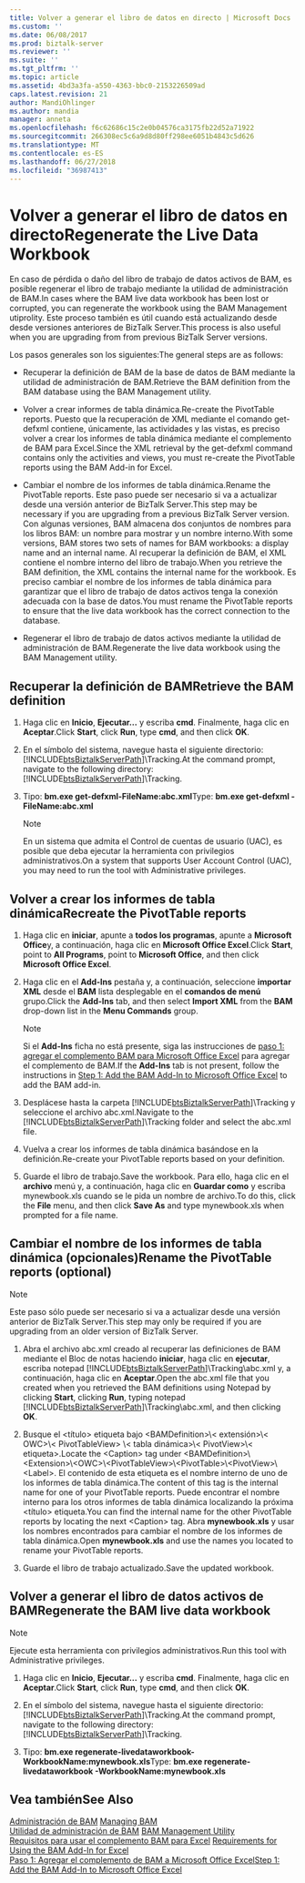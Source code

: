 ```yaml
---
title: Volver a generar el libro de datos en directo | Microsoft Docs
ms.custom: ''
ms.date: 06/08/2017
ms.prod: biztalk-server
ms.reviewer: ''
ms.suite: ''
ms.tgt_pltfrm: ''
ms.topic: article
ms.assetid: 4bd3a3fa-a550-4363-bbc0-2153226509ad
caps.latest.revision: 21
author: MandiOhlinger
ms.author: mandia
manager: anneta
ms.openlocfilehash: f6c62686c15c2e0b04576ca3175fb22d52a71922
ms.sourcegitcommit: 266308ec5c6a9d8d80ff298ee6051b4843c5d626
ms.translationtype: MT
ms.contentlocale: es-ES
ms.lasthandoff: 06/27/2018
ms.locfileid: "36987413"
---
```

# <a name="regenerate-the-live-data-workbook"></a><span data-ttu-id="ddbf7-102">Volver a generar el libro de datos en directo</span><span class="sxs-lookup"><span data-stu-id="ddbf7-102">Regenerate the Live Data Workbook</span></span>
<span data-ttu-id="ddbf7-103">En caso de pérdida o daño del libro de trabajo de datos activos de BAM, es posible regenerar el libro de trabajo mediante la utilidad de administración de BAM.</span><span class="sxs-lookup"><span data-stu-id="ddbf7-103">In cases where the BAM live data workbook has been lost or corrupted, you can regenerate the workbook using the BAM Management utiprolity.</span></span> <span data-ttu-id="ddbf7-104">Este proceso también es útil cuando está actualizando desde desde versiones anteriores de BizTalk Server.</span><span class="sxs-lookup"><span data-stu-id="ddbf7-104">This process is also useful when you are upgrading from from previous BizTalk Server versions.</span></span>
  
 <span data-ttu-id="ddbf7-105">Los pasos generales son los siguientes:</span><span class="sxs-lookup"><span data-stu-id="ddbf7-105">The general steps are as follows:</span></span>  
  
-   <span data-ttu-id="ddbf7-106">Recuperar la definición de BAM de la base de datos de BAM mediante la utilidad de administración de BAM.</span><span class="sxs-lookup"><span data-stu-id="ddbf7-106">Retrieve the BAM definition from the BAM database using the BAM Management utility.</span></span>  
  
-   <span data-ttu-id="ddbf7-107">Volver a crear informes de tabla dinámica.</span><span class="sxs-lookup"><span data-stu-id="ddbf7-107">Re-create the PivotTable reports.</span></span> <span data-ttu-id="ddbf7-108">Puesto que la recuperación de XML mediante el comando get-defxml contiene, únicamente, las actividades y las vistas, es preciso volver a crear los informes de tabla dinámica mediante el complemento de BAM para Excel.</span><span class="sxs-lookup"><span data-stu-id="ddbf7-108">Since the XML retrieval by the get-defxml command contains only the activities and views, you must re-create the PivotTable reports using the BAM Add-in for Excel.</span></span>  
  
-   <span data-ttu-id="ddbf7-109">Cambiar el nombre de los informes de tabla dinámica.</span><span class="sxs-lookup"><span data-stu-id="ddbf7-109">Rename the PivotTable reports.</span></span> <span data-ttu-id="ddbf7-110">Este paso puede ser necesario si va a actualizar desde una versión anterior de BizTalk Server.</span><span class="sxs-lookup"><span data-stu-id="ddbf7-110">This step may be necessary if you are upgrading from a previous BizTalk Server version.</span></span> <span data-ttu-id="ddbf7-111">Con algunas versiones, BAM almacena dos conjuntos de nombres para los libros BAM: un nombre para mostrar y un nombre interno.</span><span class="sxs-lookup"><span data-stu-id="ddbf7-111">With some versions, BAM stores two sets of names for BAM workbooks: a display name and an internal name.</span></span> <span data-ttu-id="ddbf7-112">Al recuperar la definición de BAM, el XML contiene el nombre interno del libro de trabajo.</span><span class="sxs-lookup"><span data-stu-id="ddbf7-112">When you retrieve the BAM definition, the XML contains the internal name for the workbook.</span></span> <span data-ttu-id="ddbf7-113">Es preciso cambiar el nombre de los informes de tabla dinámica para garantizar que el libro de trabajo de datos activos tenga la conexión adecuada con la base de datos.</span><span class="sxs-lookup"><span data-stu-id="ddbf7-113">You must rename the PivotTable reports to ensure that the live data workbook has the correct connection to the database.</span></span>  
  
-   <span data-ttu-id="ddbf7-114">Regenerar el libro de trabajo de datos activos mediante la utilidad de administración de BAM.</span><span class="sxs-lookup"><span data-stu-id="ddbf7-114">Regenerate the live data workbook using the BAM Management utility.</span></span>  
  
## <a name="retrieve-the-bam-definition"></a><span data-ttu-id="ddbf7-115">Recuperar la definición de BAM</span><span class="sxs-lookup"><span data-stu-id="ddbf7-115">Retrieve the BAM definition</span></span>  
  
1. <span data-ttu-id="ddbf7-116">Haga clic en **Inicio**, **Ejecutar…** y escriba **cmd**. Finalmente, haga clic en **Aceptar**.</span><span class="sxs-lookup"><span data-stu-id="ddbf7-116">Click **Start**, click **Run**, type **cmd**, and then click **OK**.</span></span>  
  
2. <span data-ttu-id="ddbf7-117">En el símbolo del sistema, navegue hasta el siguiente directorio: [!INCLUDE[btsBiztalkServerPath](../includes/btsbiztalkserverpath-md.md)]\Tracking.</span><span class="sxs-lookup"><span data-stu-id="ddbf7-117">At the command prompt, navigate to the following directory: [!INCLUDE[btsBiztalkServerPath](../includes/btsbiztalkserverpath-md.md)]\Tracking.</span></span>  
  
3. <span data-ttu-id="ddbf7-118">Tipo: **bm.exe get-defxml-FileName:abc.xml**</span><span class="sxs-lookup"><span data-stu-id="ddbf7-118">Type: **bm.exe get-defxml -FileName:abc.xml**</span></span>  
  
   > [!NOTE]
   >  <span data-ttu-id="ddbf7-119">En un sistema que admita el Control de cuentas de usuario (UAC), es posible que deba ejecutar la herramienta con privilegios administrativos.</span><span class="sxs-lookup"><span data-stu-id="ddbf7-119">On a system that supports User Account Control (UAC), you may need to run the tool with Administrative privileges.</span></span>  
  
## <a name="recreate-the-pivottable-reports"></a><span data-ttu-id="ddbf7-120">Volver a crear los informes de tabla dinámica</span><span class="sxs-lookup"><span data-stu-id="ddbf7-120">Recreate the PivotTable reports</span></span>  
  
1. <span data-ttu-id="ddbf7-121">Haga clic en **iniciar**, apunte a **todos los programas**, apunte a **Microsoft Office**y, a continuación, haga clic en **Microsoft Office Excel**.</span><span class="sxs-lookup"><span data-stu-id="ddbf7-121">Click **Start**, point to **All Programs**, point to **Microsoft Office**, and then click **Microsoft Office Excel**.</span></span>  
  
2. <span data-ttu-id="ddbf7-122">Haga clic en el **Add-Ins** pestaña y, a continuación, seleccione **importar XML** desde el **BAM** lista desplegable en el **comandos de menú** grupo.</span><span class="sxs-lookup"><span data-stu-id="ddbf7-122">Click the **Add-Ins** tab, and then select **Import XML** from the **BAM** drop-down list in the **Menu Commands** group.</span></span>  
  
   > [!NOTE]
   >  <span data-ttu-id="ddbf7-123">Si el **Add-Ins** ficha no está presente, siga las instrucciones de [paso 1: agregar el complemento BAM para Microsoft Office Excel](http://msdn.microsoft.com/library/3400969f-0c54-4a75-979d-ad2f7af86448) para agregar el complemento de BAM.</span><span class="sxs-lookup"><span data-stu-id="ddbf7-123">If the **Add-Ins** tab is not present, follow the instructions in [Step 1: Add the BAM Add-In to Microsoft Office Excel](http://msdn.microsoft.com/library/3400969f-0c54-4a75-979d-ad2f7af86448) to add the BAM add-in.</span></span>  
  
3. <span data-ttu-id="ddbf7-124">Desplácese hasta la carpeta [!INCLUDE[btsBiztalkServerPath](../includes/btsbiztalkserverpath-md.md)]\Tracking y seleccione el archivo abc.xml.</span><span class="sxs-lookup"><span data-stu-id="ddbf7-124">Navigate to the [!INCLUDE[btsBiztalkServerPath](../includes/btsbiztalkserverpath-md.md)]\Tracking folder and select the abc.xml file.</span></span>  
  
4. <span data-ttu-id="ddbf7-125">Vuelva a crear los informes de tabla dinámica basándose en la definición.</span><span class="sxs-lookup"><span data-stu-id="ddbf7-125">Re-create your PivotTable reports based on your definition.</span></span>  
  
5. <span data-ttu-id="ddbf7-126">Guarde el libro de trabajo.</span><span class="sxs-lookup"><span data-stu-id="ddbf7-126">Save the workbook.</span></span> <span data-ttu-id="ddbf7-127">Para ello, haga clic en el **archivo** menú y, a continuación, haga clic en **Guardar como** y escriba mynewbook.xls cuando se le pida un nombre de archivo.</span><span class="sxs-lookup"><span data-stu-id="ddbf7-127">To do this, click the **File** menu, and then click **Save As** and type mynewbook.xls when prompted for a file name.</span></span>  
  
## <a name="rename-the-pivottable-reports-optional"></a><span data-ttu-id="ddbf7-128">Cambiar el nombre de los informes de tabla dinámica (opcionales)</span><span class="sxs-lookup"><span data-stu-id="ddbf7-128">Rename the PivotTable reports (optional)</span></span>  

> [!NOTE]
> <span data-ttu-id="ddbf7-129">Este paso sólo puede ser necesario si va a actualizar desde una versión anterior de BizTalk Server.</span><span class="sxs-lookup"><span data-stu-id="ddbf7-129">This step may only be required if you are upgrading from an older version of BizTalk Server.</span></span> 

1. <span data-ttu-id="ddbf7-130">Abra el archivo abc.xml creado al recuperar las definiciones de BAM mediante el Bloc de notas haciendo **iniciar**, haga clic en **ejecutar**, escriba notepad [!INCLUDE[btsBiztalkServerPath](../includes/btsbiztalkserverpath-md.md)]\Tracking\abc.xml y, a continuación, haga clic en **Aceptar**.</span><span class="sxs-lookup"><span data-stu-id="ddbf7-130">Open the abc.xml file that you created when you retrieved the BAM definitions using Notepad by clicking **Start**, clicking **Run**, typing notepad [!INCLUDE[btsBiztalkServerPath](../includes/btsbiztalkserverpath-md.md)]\Tracking\abc.xml, and then clicking **OK**.</span></span>  
  
2. <span data-ttu-id="ddbf7-131">Busque el \<título\> etiqueta bajo \<BAMDefinition\>\\< extensión\>\\< OWC\>\\< PivotTableView\> \\< tabla dinámica\>\\< PivotView\>\\< etiqueta\>.</span><span class="sxs-lookup"><span data-stu-id="ddbf7-131">Locate the \<Caption\> tag under \<BAMDefinition\>\\<Extension\>\\<OWC\>\\<PivotTableView\>\\<PivotTable\>\\<PivotView\>\\<Label\>.</span></span> <span data-ttu-id="ddbf7-132">El contenido de esta etiqueta es el nombre interno de uno de los informes de tabla dinámica.</span><span class="sxs-lookup"><span data-stu-id="ddbf7-132">The content of this tag is the internal name for one of your PivotTable reports.</span></span> <span data-ttu-id="ddbf7-133">Puede encontrar el nombre interno para los otros informes de tabla dinámica localizando la próxima \<título\> etiqueta.</span><span class="sxs-lookup"><span data-stu-id="ddbf7-133">You can find the internal name for the other PivotTable reports by locating the next \<Caption\> tag.</span></span> <span data-ttu-id="ddbf7-134">Abra **mynewbook.xls** y usar los nombres encontrados para cambiar el nombre de los informes de tabla dinámica.</span><span class="sxs-lookup"><span data-stu-id="ddbf7-134">Open **mynewbook.xls** and use the names you located to rename your PivotTable reports.</span></span>  
  
3. <span data-ttu-id="ddbf7-135">Guarde el libro de trabajo actualizado.</span><span class="sxs-lookup"><span data-stu-id="ddbf7-135">Save the updated workbook.</span></span>    
 
  
## <a name="regenerate-the-bam-live-data-workbook"></a><span data-ttu-id="ddbf7-136">Volver a generar el libro de datos activos de BAM</span><span class="sxs-lookup"><span data-stu-id="ddbf7-136">Regenerate the BAM live data workbook</span></span>  

> [!NOTE]
>  <span data-ttu-id="ddbf7-137">Ejecute esta herramienta con privilegios administrativos.</span><span class="sxs-lookup"><span data-stu-id="ddbf7-137">Run this tool with Administrative privileges.</span></span>  


1. <span data-ttu-id="ddbf7-138">Haga clic en **Inicio**, **Ejecutar…** y escriba **cmd**. Finalmente, haga clic en **Aceptar**.</span><span class="sxs-lookup"><span data-stu-id="ddbf7-138">Click **Start**, click **Run**, type **cmd**, and then click **OK**.</span></span>  
  
2. <span data-ttu-id="ddbf7-139">En el símbolo del sistema, navegue hasta el siguiente directorio: [!INCLUDE[btsBiztalkServerPath](../includes/btsbiztalkserverpath-md.md)]\Tracking.</span><span class="sxs-lookup"><span data-stu-id="ddbf7-139">At the command prompt, navigate to the following directory: [!INCLUDE[btsBiztalkServerPath](../includes/btsbiztalkserverpath-md.md)]\Tracking.</span></span>  
  
3. <span data-ttu-id="ddbf7-140">Tipo: **bm.exe regenerate-livedataworkbook-WorkbookName:mynewbook.xls**</span><span class="sxs-lookup"><span data-stu-id="ddbf7-140">Type: **bm.exe regenerate-livedataworkbook -WorkbookName:mynewbook.xls**</span></span>  
  
## <a name="see-also"></a><span data-ttu-id="ddbf7-141">Vea también</span><span class="sxs-lookup"><span data-stu-id="ddbf7-141">See Also</span></span>  
 <span data-ttu-id="ddbf7-142">[Administración de BAM](../core/managing-bam.md) </span><span class="sxs-lookup"><span data-stu-id="ddbf7-142">[Managing BAM](../core/managing-bam.md) </span></span>  
 <span data-ttu-id="ddbf7-143">[Utilidad de administración de BAM](../core/bam-management-utility.md) </span><span class="sxs-lookup"><span data-stu-id="ddbf7-143">[BAM Management Utility](../core/bam-management-utility.md) </span></span>  
 <span data-ttu-id="ddbf7-144">[Requisitos para usar el complemento BAM para Excel](../core/requirements-for-using-the-bam-add-in-for-excel.md) </span><span class="sxs-lookup"><span data-stu-id="ddbf7-144">[Requirements for Using the BAM Add-In for Excel](../core/requirements-for-using-the-bam-add-in-for-excel.md) </span></span>  
 [<span data-ttu-id="ddbf7-145">Paso 1: Agregar el complemento de BAM a Microsoft Office Excel</span><span class="sxs-lookup"><span data-stu-id="ddbf7-145">Step 1: Add the BAM Add-In to Microsoft Office Excel</span></span>](http://msdn.microsoft.com/library/3400969f-0c54-4a75-979d-ad2f7af86448)
